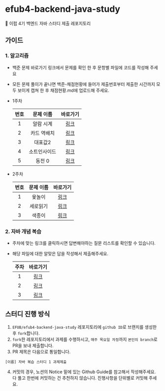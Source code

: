 # efub4-backend-java-study
💚 이펍 4기 백엔드 자바 스터디 제출 레포지토리

## 가이드
### 1. 알고리즘
- 백준 문제 바로가기 링크에서 문제를 확인 한 후 문항별 파일에 코드를 작성해 주세요
- 모든 문제 풀이가 끝나면 백준-채점현황에 들어가 제출번호부터 제출한 시간까지 모두 보이게 캡쳐 한 후 채점현황.md에 업로드해 주세요.
- 1주차

  |번호|문제 이름|바로가기|
    |:---:|:---:|:---:|
  |1|알람 시계|[링크](https://www.acmicpc.net/problem/2884)|
  |2|카드 역배치|[링크](https://www.acmicpc.net/problem/10804)|
  |3|대표값2|[링크](https://www.acmicpc.net/problem/2587)|
  |4|소트인사이드|[링크](https://www.acmicpc.net/problem/1427)|
  |5|동전 0|[링크](https://www.acmicpc.net/problem/11047)|

- 2주차

  |번호|문제 이름|바로가기|
    |:---:|:--:|:---:|
  |1|윷놀이|[링크](https://www.acmicpc.net/problem/2490)|
  |2|세로읽기|[링크](https://www.acmicpc.net/problem/10798)|
  |3|색종이|[링크](https://www.acmicpc.net/problem/2563)|

### 2. 자바 개념 복습
- 주차에 맞는 링크를 클릭하시면 답변해야하는 질문 리스트를 확인할 수 있습니다.
- 해당 파일에 대한 알맞은 답을 작성해서 제출해주세요.

  |주차|바로가기|
  |:-:|:---:|
  |1 |[링크](https://github.com/EFUB/efub4-backend-java-study/blob/be4984ea2dd4b35b213924a64187bcbf9896bee6/1%EC%A3%BC%EC%B0%A8/%EC%9E%90%EB%B0%94%EA%B0%9C%EB%85%90%EC%A0%95%EB%A6%AC/JAVA_QUESTION.md)|
  |2 |[링크](https://github.com/EFUB/efub4-backend-java-study/blob/be4984ea2dd4b35b213924a64187bcbf9896bee6/2%EC%A3%BC%EC%B0%A8/%EC%9E%90%EB%B0%94%EA%B0%9C%EB%85%90%EC%A0%95%EB%A6%AC/JAVA_QUESTION.md)|
  |3 |[링크](https://github.com/EFUB/efub4-backend-java-study/blob/be4984ea2dd4b35b213924a64187bcbf9896bee6/3%EC%A3%BC%EC%B0%A8/%EC%9E%90%EB%B0%94%EA%B0%9C%EB%85%90%EC%A0%95%EB%A6%AC/JAVA_QUESTION.md)|


## 스터디 진행 방식
1. `EFUB/efub4-backend-java-study` 레포지토리에 `github ID`로 브랜치를 생성한 후 `fork`합니다.
2. `fork`한 레포지토리에서 과제를 수행하시고, `매주 목요일 자정`까지 `본인의 branch`로 PR을 보내 제출합니다.
3. PR 제목은 다음으로 통일합니다.
```
[이름] 자바 복습 스터디 1 과제제출
```
4. 커밋의 경우, 노션의 Notice 밑에 있는 Github Guide를 참고해서 작성해주세요. 다 풀고 한번에 커밋하는 건 추천하지 않습니다. 진행사항을 단위별로 커밋해 주세요.
